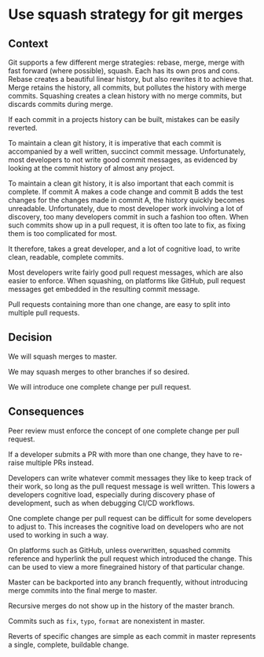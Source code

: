 # Use squash strategy for git merges

## Context
Git supports a few different merge strategies: rebase, merge, merge with fast forward (where possible), squash. Each has its own pros and cons. Rebase creates a beautiful linear history, but also rewrites it to achieve that. Merge retains the history, all commits, but pollutes the history with merge commits. Squashing creates a clean history with no merge commits, but discards commits during merge.

If each commit in a projects history can be built, mistakes can be easily reverted.

To maintain a clean git history, it is imperative that each commit is accompanied by a well written, succinct commit message. Unfortunately, most developers to not write good commit messages, as evidenced by looking at the commit history of almost any project.

To maintain a clean git history, it is also important that each commit is complete. If commit A makes a code change and commit B adds the test changes for the changes made in commit A, the history quickly becomes unreadable. Unfortunately, due to most developer work involving a lot of discovery, too many developers commit in such a fashion too often. When such commits show up in a pull request, it is often too late to fix, as fixing them is too complicated for most.

It therefore, takes a great developer, and a lot of cognitive load, to write clean, readable, complete commits.

Most developers write fairly good pull request messages, which are also easier to enforce. When squashing, on platforms like GitHub, pull request messages get embedded in the resulting commit message.

Pull requests containing more than one change, are easy to split into multiple pull requests.

## Decision
We will squash merges to master.

We may squash merges to other branches if so desired.

We will introduce one complete change per pull request.

## Consequences
Peer review must enforce the concept of one complete change per pull request.

If a developer submits a PR with more than one change, they have to re-raise multiple PRs instead.

Developers can write whatever commit messages they like to keep track of their work, so long as the pull request message is well written. This lowers a developers cognitive load, especially during discovery phase of development, such as when debugging CI/CD workflows.

One complete change per pull request can be difficult for some developers to adjust to. This increases the cognitive load on developers who are not used to working in such a way.

On platforms such as GitHub, unless overwritten, squashed commits reference and hyperlink the pull request which introduced the change. This can be used to view a more finegrained history of that particular change.

Master can be backported into any branch frequently, without introducing merge commits into the final merge to master.

Recursive merges do not show up in the history of the master branch.

Commits such as `fix`, `typo`, `format` are nonexistent in master.

Reverts of specific changes are simple as each commit in master represents a single, complete, buildable change.
